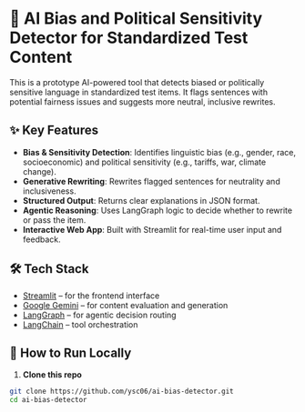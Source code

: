 # 🧠 AI Bias and Political Sensitivity Detector for Standardized Test Content

This is a prototype AI-powered tool that detects biased or politically sensitive language in standardized test items. It flags sentences with potential fairness issues and suggests more neutral, inclusive rewrites.

## ✨ Key Features

- **Bias & Sensitivity Detection**: Identifies linguistic bias (e.g., gender, race, socioeconomic) and political sensitivity (e.g., tariffs, war, climate change).
- **Generative Rewriting**: Rewrites flagged sentences for neutrality and inclusiveness.
- **Structured Output**: Returns clear explanations in JSON format.
- **Agentic Reasoning**: Uses LangGraph logic to decide whether to rewrite or pass the item.
- **Interactive Web App**: Built with Streamlit for real-time user input and feedback.

## 🛠️ Tech Stack

- [Streamlit](https://streamlit.io/) – for the frontend interface
- [Google Gemini](https://ai.google.dev) – for content evaluation and generation
- [LangGraph](https://github.com/langchain-ai/langgraph) – for agentic decision routing
- [LangChain](https://www.langchain.com/) – tool orchestration

## 🚀 How to Run Locally

1. **Clone this repo**

```bash
git clone https://github.com/ysc06/ai-bias-detector.git
cd ai-bias-detector
